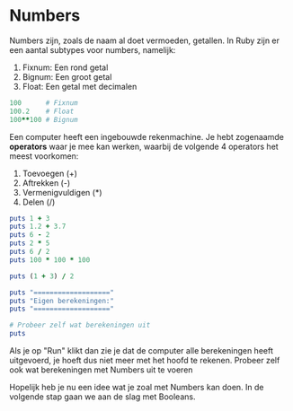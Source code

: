 # Numbers

Numbers zijn, zoals de naam al doet vermoeden, getallen. In Ruby zijn er een aantal
subtypes voor numbers, namelijk:

1. Fixnum: Een rond getal
2. Bignum: Een groot getal
3. Float: Een getal met decimalen

```ruby
100      # Fixnum
100.2    # Float
100**100 # Bignum
```

Een computer heeft een ingebouwde rekenmachine. Je hebt zogenaamde **operators**
waar je mee kan werken, waarbij de volgende 4 operators het meest voorkomen:

1. Toevoegen (+) 
2. Aftrekken (-) 
3. Vermenigvuldigen (*)
4. Delen (/)

```ruby runnable
puts 1 + 3
puts 1.2 + 3.7
puts 6 - 2
puts 2 * 5
puts 6 / 2
puts 100 * 100 * 100

puts (1 + 3) / 2

puts "==================="
puts "Eigen berekeningen:"
puts "==================="

# Probeer zelf wat berekeningen uit
puts
```

Als je op "Run" klikt dan zie je dat de computer alle berekeningen heeft uitgevoerd,
je hoeft dus niet meer met het hoofd te rekenen. Probeer zelf ook wat berekeningen
met Numbers uit te voeren

Hopelijk heb je nu een idee wat je zoal met Numbers kan doen. In de volgende stap
gaan we aan de slag met Booleans.